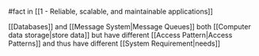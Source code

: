 #fact in [[1 - Reliable, scalable, and maintainable applications]]

[[Databases]] and [[Message System|Message Queues]] both [[Computer data storage|store data]] but have different [[Access Pattern|Access Patterns]] and thus have different [[System Requirement|needs]]
